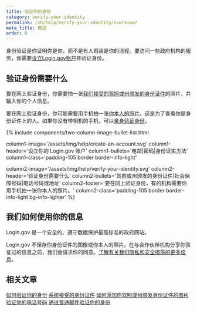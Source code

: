 ```yaml
---
title: 验证你的身份
category: verify-your-identity
permalink: /zh/help/verify-your-identity/overview/
meta_title: 概述
order: 0
---
```


身份验证是你证明你是你，而不是有人假装是你的流程。要访问一些政府机构的服务，你需要[设立Login.gov账户](/zh/create-an-account/)并验证身份。

## 验证身份需要什么

要在网上验证身份，你需要拍一张[我们接受的驾照或州颁发的身份证件](/zh/help/verify-your-identity/accepted-identification-documents/)的照片，并输入你的个人信息。

要在网上验证身份，你可能需要用手机拍一张[你本人的照片](/zh/help/verify-your-identity/how-to-take-photos-to-verify-your-identity/#how-to-take-photos-of-yourself)。这是为了查看你是身份证件上的人。如果你没有带相机的手机，可以[亲身验证身份](/zh/help/verify-your-identity/verify-your-identity-in-person/)。

{%
  include components/two-column-image-bullet-list.html

  column1-image='/assets/img/help/create-an-account.svg'
  column1-header='设立你的 Login.gov 账户'
  column1-bullets='电邮|密码|身份证实方法'
  column1-class='padding-105 border border-info-light'

  column2-image='/assets/img/help/verify-your-identity.svg'
  column2-header='验证身份需要什么'
  column2-bullets='驾照或州颁发的身份证件|社会保障号码|电话号码或地址'
  column2-footer='要在网上验证身份，有的机构需要你用手机拍一张你本人的照片。'
  column2-class='padding-105 border border-info-light bg-info-lighter'
%}

## 我们如何使用你的信息

Login.gov 是一个安全的、遵守数据保护最高标准的政府网站。

Login.gov 不保存你身份证件的图像或你本人的照片。在与合作伙伴机构分享你验证过的信息之前，我们会请求你的同意。[了解有关我们隐私和安全措施的更多信息](/zh/policy/)。

## 相关文章

[如何验证你的身份](/zh/help/verify-your-identity/how-to-verify-your-identity/)
[系统接受的身份证件](/zh/help/verify-your-identity/accepted-identification-documents/)
[如何添加你驾照或州颁发身份证件的图片](/zh/help/verify-your-identity/how-to-take-photos-to-verify-your-identity/#how-to-take-photos-of-yourself)
[验证你的电话号码](/zh/help/verify-your-identity/phone-number/)
[通过普通邮件验证你的身份](/zh/help/verify-your-identity/verify-your-address-by-mail/)
